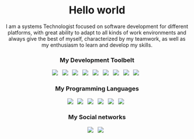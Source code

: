 <!DOCTYPE html>
<html lang="en">

<head>
    <meta charset="UTF-8">
    <meta http-equiv="X-UA-Compatible" content="IE=edge">
    <meta name="viewport" content="width=device-width, initial-scale=1.0">
</head>

<body>
    <h1 align='center'>Hello world</h1>
    <p align='center'>I am a systems Technologist focused on software development for different platforms, with great
        ability to adapt to all kinds of work environments and always give the best of myself, characterized by my
        teamwork, as well as my enthusiasm to learn and develop my skills.</p>
    <h3 align='center'>My Development Toolbelt</h3>
    <p align='center'>
        <a href="https://git-scm.com/" target="_blank"><img
                src="https://img.shields.io/badge/git%20-%23F05133.svg?&style=for-the-badge&logo=git&logoColor=white" /></a>&nbsp;&nbsp;
        <a href="https://github.com/jcomte23" target="_blank"><img
                src="https://img.shields.io/badge/github%20-%23000.svg?&style=for-the-badge&logo=github&logoColor=white" /></a>&nbsp;&nbsp;
        <a href="https://www.mysql.com/" target="_blank"><img
                src="https://img.shields.io/badge/mysql%20-%23016B93.svg?&style=for-the-badge&logo=mysql&logoColor=white" /></a>&nbsp;&nbsp;
        <a href="https://www.microsoft.com/es-es/sql-server/sql-server-downloads" target="_blank"><img
                src="https://img.shields.io/static/v1?style=for-the-badge&message=Microsoft+SQL+Server&color=CC2927&logo=Microsoft+SQL+Server&logoColor=FFFFFF&label" /></a>&nbsp;&nbsp;
        <a href="https://www.postgresql.org/download/" target="_blank"><img
                src="https://img.shields.io/static/v1?style=for-the-badge&message=PostgreSQL&color=4169E1&logo=PostgreSQL&logoColor=FFFFFF&label=" /></a>&nbsp;&nbsp;
        <a href="https://www.oracle.com/database/" target="_blank"><img
                src="https://img.shields.io/static/v1?style=for-the-badge&message=Oracle&color=F80000&logo=Oracle&logoColor=FFFFFF&label=" /></a>&nbsp;&nbsp;
        <a href="https://dotnet.microsoft.com/es-es/download" target="_blank"><img
                src="https://img.shields.io/static/v1?style=for-the-badge&message=.NET&color=512BD4&logo=.NET&logoColor=FFFFFF&label" /></a>&nbsp;&nbsp;
        <a href="https://laravel.com/" target="_blank"><img
                src="https://img.shields.io/static/v1?style=for-the-badge&message=Laravel&color=FF2D20&logo=Laravel&logoColor=FFFFFF&label" /></a>&nbsp;&nbsp;
        <a href="https://getbootstrap.com/" target="_blank"><img
                src="https://img.shields.io/static/v1?style=for-the-badge&message=Bootstrap&color=7952B3&logo=Bootstrap&logoColor=FFFFFF&label" /></a>&nbsp;&nbsp;
    </p>
    <h3 align='center'>My Programming Languages</h3>
    <p align='center'>
        <a href="https://es.wikipedia.org/wiki/HTML5" target="_blank"><img
                src="https://img.shields.io/badge/html5%20-%23e34f26.svg?&style=for-the-badge&logo=html5&logoColor=white" /></a>&nbsp;&nbsp;
        <a href="https://developer.mozilla.org/es/docs/Web/CSS" target="_blank"><img
                src="https://img.shields.io/badge/css3%20-%231572B6.svg?&style=for-the-badge&logo=css3&logoColor=white" /></a>&nbsp;&nbsp;
        <a href="https://developer.mozilla.org/es/docs/Web/JavaScript" target="_blank"><img
                src="https://img.shields.io/badge/javascript%20-%23F7DF1E.svg?&style=for-the-badge&logo=javascript&logoColor=white" /></a>&nbsp;&nbsp;
        <a href="https://www.python.org/" target="_blank"><img
                src="https://img.shields.io/static/v1?style=for-the-badge&message=Python&color=3776AB&logo=Python&logoColor=FFFFFF&label" /></a>&nbsp;&nbsp;
        <a href="https://www.php.net/manual/es/intro-whatis.php" target="_blank"><img
                src="https://img.shields.io/static/v1?style=for-the-badge&message=PHP&color=777BB4&logo=PHP&logoColor=FFFFFF&label" /></a>&nbsp;&nbsp;
        <a href="https://learn.microsoft.com/es-es/dotnet/csharp/" target="_blank"><img
                src="https://img.shields.io/static/v1?style=for-the-badge&message=C+Sharp&color=239120&logo=C+Sharp&logoColor=FFFFFF&label" /></a>&nbsp;&nbsp;
    </p>
    <h3 align='center'>My Social networks</h3>
    <p align='center'>
        <a href="https://platzi.com/p/jct/" target="_blank"><img
                src="https://img.shields.io/static/v1?style=for-the-badge&message=Platzi&color=222222&logo=Platzi&logoColor=98CA3F&label" /></a>&nbsp;&nbsp;
        <a href="https://co.linkedin.com/in/javier-cómbita-téllez-4b4aa3258?trk=people-guest_people_search-card" target="_blank"><img
                src="https://img.shields.io/static/v1?style=for-the-badge&message=LinkedIn&color=0A66C2&logo=LinkedIn&logoColor=FFFFFF&label" /></a>&nbsp;&nbsp;
    </p>
</body>
</html>
